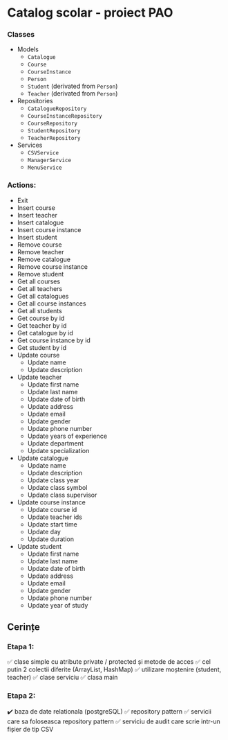 # Catalog scolar - proiect PAO

### Classes

- Models
  - `Catalogue`
  - `Course`
  - `CourseInstance`
  - `Person`
  - `Student` (derivated from `Person`)
  - `Teacher` (derivated from `Person`)
- Repositories
  - `CatalogueRepository`
  - `CourseInstanceRepository`
  - `CourseRepository`
  - `StudentRepository`
  - `TeacherRepository`
- Services
  - `CSVService`
  - `ManagerService`
  - `MenuService`

### Actions:

- Exit
- Insert course
- Insert teacher
- Insert catalogue
- Insert course instance
- Insert student
- Remove course
- Remove teacher
- Remove catalogue
- Remove course instance
- Remove student
- Get all courses
- Get all teachers
- Get all catalogues
- Get all course instances
- Get all students
- Get course by id
- Get teacher by id
- Get catalogue by id
- Get course instance by id
- Get student by id
- Update course
  - Update name
  - Update description
- Update teacher
  - Update first name
  - Update last name
  - Update date of birth
  - Update address
  - Update email
  - Update gender
  - Update phone number
  - Update years of experience
  - Update department
  - Update specialization
- Update catalogue
  - Update name
  - Update description
  - Update class year
  - Update class symbol
  - Update class supervisor
- Update course instance
  - Update course id
  - Update teacher ids
  - Update start time
  - Update day
  - Update duration
- Update student
  - Update first name
  - Update last name
  - Update date of birth
  - Update address
  - Update email
  - Update gender
  - Update phone number
  - Update year of study

## Cerințe

### Etapa 1:

:white_check_mark: clase simple cu atribute private / protected și metode de acces
:white_check_mark: cel putin 2 colectii diferite (ArrayList, HashMap)
:white_check_mark: utilizare moștenire (student, teacher)
:white_check_mark: clase serviciu
:white_check_mark: clasa main

### Etapa 2:

:heavy_check_mark: baza de date relationala (postgreSQL)
:white_check_mark: repository pattern
:white_check_mark: servicii care sa foloseasca repository pattern
:white_check_mark: serviciu de audit care scrie intr-un fișier de tip CSV
